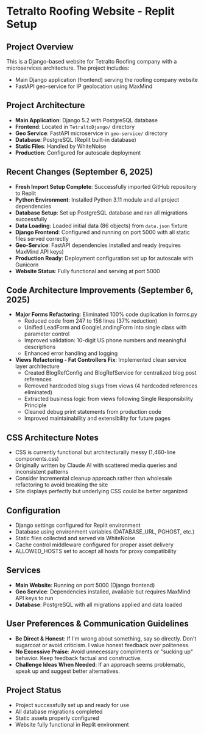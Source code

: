 # Tetralto Roofing Website - Replit Setup

## Project Overview
This is a Django-based website for Tetralto Roofing company with a microservices architecture. The project includes:
- Main Django application (frontend) serving the roofing company website
- FastAPI geo-service for IP geolocation using MaxMind

## Project Architecture
- **Main Application**: Django 5.2 with PostgreSQL database
- **Frontend**: Located in `TetraltoDjango/` directory
- **Geo Service**: FastAPI microservice in `geo-service/` directory
- **Database**: PostgreSQL (Replit built-in database)
- **Static Files**: Handled by WhiteNoise
- **Production**: Configured for autoscale deployment

## Recent Changes (September 6, 2025)
- **Fresh Import Setup Complete**: Successfully imported GitHub repository to Replit
- **Python Environment**: Installed Python 3.11 module and all project dependencies
- **Database Setup**: Set up PostgreSQL database and ran all migrations successfully
- **Data Loading**: Loaded initial data (86 objects) from `data.json` fixture
- **Django Frontend**: Configured and running on port 5000 with all static files served correctly
- **Geo-Service**: FastAPI dependencies installed and ready (requires MaxMind API keys)
- **Production Ready**: Deployment configuration set up for autoscale with Gunicorn
- **Website Status**: Fully functional and serving at port 5000

## Code Architecture Improvements (September 6, 2025)
- **Major Forms Refactoring**: Eliminated 100% code duplication in forms.py
  - Reduced code from 247 to 156 lines (37% reduction)
  - Unified LeadForm and GoogleLandingForm into single class with parameter control
  - Improved validation: 10-digit US phone numbers and meaningful descriptions
  - Enhanced error handling and logging
- **Views Refactoring - Fat Controllers Fix**: Implemented clean service layer architecture
  - Created BlogRefConfig and BlogRefService for centralized blog post references
  - Removed hardcoded blog slugs from views (4 hardcoded references eliminated)
  - Extracted business logic from views following Single Responsibility Principle
  - Cleaned debug print statements from production code
  - Improved maintainability and extensibility for future pages

## CSS Architecture Notes
- CSS is currently functional but architecturally messy (1,460-line components.css)
- Originally written by Claude AI with scattered media queries and inconsistent patterns
- Consider incremental cleanup approach rather than wholesale refactoring to avoid breaking the site
- Site displays perfectly but underlying CSS could be better organized

## Configuration
- Django settings configured for Replit environment
- Database using environment variables (DATABASE_URL, PGHOST, etc.)
- Static files collected and served via WhiteNoise
- Cache control middleware configured for proper asset delivery
- ALLOWED_HOSTS set to accept all hosts for proxy compatibility

## Services
- **Main Website**: Running on port 5000 (Django frontend)
- **Geo Service**: Dependencies installed, available but requires MaxMind API keys to run
- **Database**: PostgreSQL with all migrations applied and data loaded

## User Preferences & Communication Guidelines
- **Be Direct & Honest**: If I'm wrong about something, say so directly. Don't sugarcoat or avoid criticism. I value honest feedback over politeness.
- **No Excessive Praise**: Avoid unnecessary compliments or "sucking up" behavior. Keep feedback factual and constructive.
- **Challenge Ideas When Needed**: If an approach seems problematic, speak up and suggest better alternatives.

## Project Status
- Project successfully set up and ready for use
- All database migrations completed
- Static assets properly configured  
- Website fully functional in Replit environment